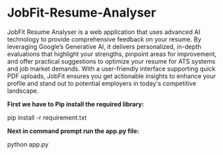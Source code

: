 # JobFit-Resume-Analyser

JobFit Resume Analyser is a web application that uses advanced AI technology to provide comprehensive feedback on your resume. By leveraging Google’s Generative AI, it delivers personalized, in-depth evaluations that highlight your strengths, pinpoint areas for improvement, and offer practical suggestions to optimize your resume for ATS systems and job market demands. With a user-friendly interface supporting quick PDF uploads, JobFit ensures you get actionable insights to enhance your profile and stand out to potential employers in today's competitive landscape.


**First we have to Pip install the required library:**

pip install -r requirement.txt



**Next in command prompt run the app.py file:**

python app.py
